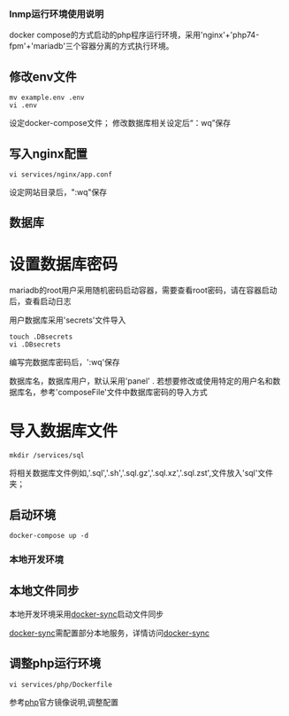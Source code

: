 ### lnmp运行环境使用说明

docker compose的方式启动的php程序运行环境，采用'nginx'+'php74-fpm'+'mariadb'三个容器分离的方式执行环境。

## 修改env文件

```
mv example.env .env
vi .env
```

设定docker-compose文件；
修改数据库相关设定后“：wq”保存

## 写入nginx配置

```
vi services/nginx/app.conf
```
设定网站目录后，":wq"保存

## 数据库

# 设置数据库密码
mariadb的root用户采用随机密码启动容器，需要查看root密码，请在容器启动后，查看启动日志

用户数据库采用'secrets'文件导入

```
touch .DBsecrets
vi .DBsecrets
```

编写完数据库密码后，':wq'保存

数据库名，数据库用户，默认采用'panel' . 若想要修改或使用特定的用户名和数据库名，参考'composeFile'文件中数据库密码的导入方式

# 导入数据库文件

```
mkdir /services/sql
```

将相关数据库文件例如,'.sql','.sh','.sql.gz','.sql.xz','.sql.zst',文件放入'sql'文件夹；

## 启动环境

```
docker-compose up -d
```

### 本地开发环境

## 本地文件同步
本地开发环境采用[docker-sync](https://docker-sync.readthedocs.io/en/latest/)启动文件同步

[docker-sync](https://docker-sync.readthedocs.io/en/latest/)需配置部分本地服务，详情访问[docker-sync](https://docker-sync.readthedocs.io/en/latest/)

## 调整php运行环境

```
vi services/php/Dockerfile
```

参考[php](https://hub.docker.com/_/php)官方镜像说明,调整配置
